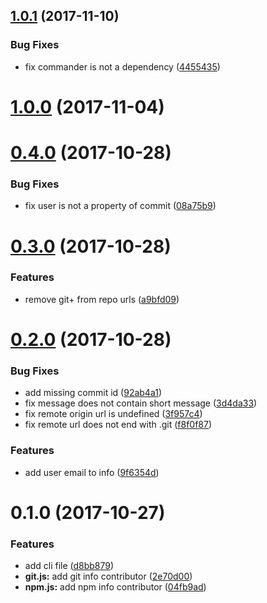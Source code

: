 <a name="1.0.1"></a>
## [1.0.1](https://github.com/stfsy/node-cloudfoundry-actuator-cli/compare/v1.0.0...v1.0.1) (2017-11-10)


### Bug Fixes

* fix commander is not a dependency ([4455435](https://github.com/stfsy/node-cloudfoundry-actuator-cli/commit/4455435))



<a name="1.0.0"></a>
# [1.0.0](https://github.com/stfsy/node-cloudfoundry-actuator-cli/compare/v0.4.0...v1.0.0) (2017-11-04)



<a name="0.4.0"></a>
# [0.4.0](https://github.com/stfsy/node-cloudfoundry-actuator-cli/compare/v0.3.0...v0.4.0) (2017-10-28)


### Bug Fixes

* fix user is  not a property of commit ([08a75b9](https://github.com/stfsy/node-cloudfoundry-actuator-cli/commit/08a75b9))



<a name="0.3.0"></a>
# [0.3.0](https://github.com/stfsy/node-cloudfoundry-actuator-cli/compare/v0.2.0...v0.3.0) (2017-10-28)


### Features

* remove git+ from repo urls ([a9bfd09](https://github.com/stfsy/node-cloudfoundry-actuator-cli/commit/a9bfd09))



<a name="0.2.0"></a>
# [0.2.0](https://github.com/stfsy/node-cloudfoundry-actuator-cli/compare/v0.1.0...v0.2.0) (2017-10-28)


### Bug Fixes

* add missing commit id ([92ab4a1](https://github.com/stfsy/node-cloudfoundry-actuator-cli/commit/92ab4a1))
* fix message does not contain short message ([3d4da33](https://github.com/stfsy/node-cloudfoundry-actuator-cli/commit/3d4da33))
* fix remote origin url is undefined ([3f957c4](https://github.com/stfsy/node-cloudfoundry-actuator-cli/commit/3f957c4))
* fix remote url does not end with .git ([f8f0f87](https://github.com/stfsy/node-cloudfoundry-actuator-cli/commit/f8f0f87))


### Features

* add user email to info ([9f6354d](https://github.com/stfsy/node-cloudfoundry-actuator-cli/commit/9f6354d))



<a name="0.1.0"></a>
# 0.1.0 (2017-10-27)


### Features

* add cli file ([d8bb879](https://github.com/stfsy/node-cloudfoundry-actuator-cli/commit/d8bb879))
* **git.js:** add git info contributor ([2e70d00](https://github.com/stfsy/node-cloudfoundry-actuator-cli/commit/2e70d00))
* **npm.js:** add npm info contributor ([04fb9ad](https://github.com/stfsy/node-cloudfoundry-actuator-cli/commit/04fb9ad))



